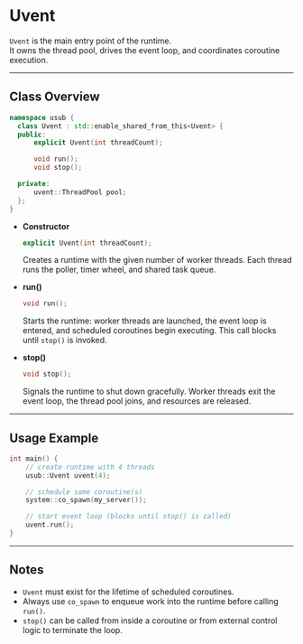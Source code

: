 # Uvent

`Uvent` is the main entry point of the runtime.  
It owns the thread pool, drives the event loop, and coordinates coroutine execution.

---

## Class Overview

```cpp
namespace usub {
  class Uvent : std::enable_shared_from_this<Uvent> {
  public:
      explicit Uvent(int threadCount);

      void run();
      void stop();

  private:
      uvent::ThreadPool pool;
  };
}
````

* **Constructor**

  ```cpp
  explicit Uvent(int threadCount);
  ```

  Creates a runtime with the given number of worker threads.
  Each thread runs the poller, timer wheel, and shared task queue.

* **run()**

  ```cpp
  void run();
  ```

  Starts the runtime: worker threads are launched, the event loop is entered, and scheduled coroutines begin executing.
  This call blocks until `stop()` is invoked.

* **stop()**

  ```cpp
  void stop();
  ```

  Signals the runtime to shut down gracefully.
  Worker threads exit the event loop, the thread pool joins, and resources are released.

---

## Usage Example

```cpp
int main() {
    // create runtime with 4 threads
    usub::Uvent uvent(4);

    // schedule some coroutine(s)
    system::co_spawn(my_server());

    // start event loop (blocks until stop() is called)
    uvent.run();
}
```

---

## Notes

* `Uvent` must exist for the lifetime of scheduled coroutines.
* Always use `co_spawn` to enqueue work into the runtime before calling `run()`.
* `stop()` can be called from inside a coroutine or from external control logic to terminate the loop.